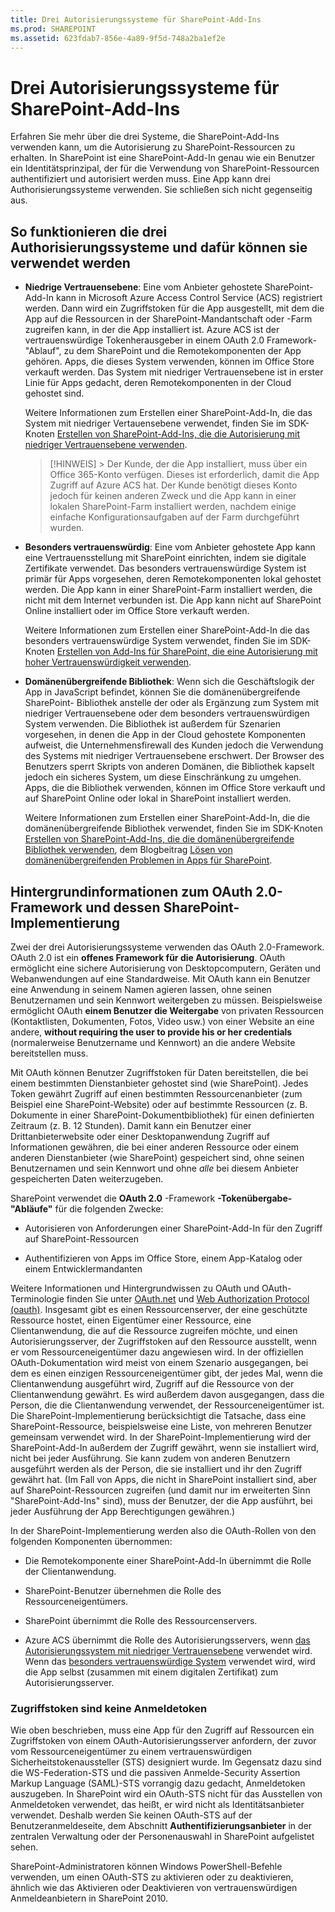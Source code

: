 ```yaml
---
title: Drei Autorisierungssysteme für SharePoint-Add-Ins
ms.prod: SHAREPOINT
ms.assetid: 623fdab7-856e-4a89-9f5d-748a2ba1ef2e
---
```



# Drei Autorisierungssysteme für SharePoint-Add-Ins
Erfahren Sie mehr über die drei Systeme, die SharePoint-Add-Ins verwenden kann, um die Autorisierung zu SharePoint-Ressourcen zu erhalten.
In SharePoint ist eine SharePoint-Add-In genau wie ein Benutzer ein Identitätsprinzipal, der für die Verwendung von SharePoint-Ressourcen authentifiziert und autorisiert werden muss. Eine App kann drei Authorisierungssysteme verwenden. Sie schließen sich nicht gegenseitig aus.
  
    
    


## So funktionieren die drei Authorisierungssysteme und dafür können sie verwendet werden
<a name="UnderstandThreeSystems"> </a>


  
    
    

- **Niedrige Vertrauensebene**: Eine vom Anbieter gehostete SharePoint-Add-In kann in Microsoft Azure Access Control Service (ACS) registriert werden. Dann wird ein Zugriffstoken für die App ausgestellt, mit dem die App auf die Ressourcen in der SharePoint-Mandantschaft oder -Farm zugreifen kann, in der die App installiert ist. Azure ACS ist der vertrauenswürdige Tokenherausgeber in einem OAuth 2.0 Framework-"Ablauf", zu dem SharePoint und die Remotekomponenten der App gehören. Apps, die dieses System verwenden, können im Office Store verkauft werden. Das System mit niedriger Vertrauensebene ist in erster Linie für Apps gedacht, deren Remotekomponenten in der Cloud gehostet sind.
    
    Weitere Informationen zum Erstellen einer SharePoint-Add-In, die das System mit niedriger Vertauensebene verwendet, finden Sie im SDK-Knoten  [Erstellen von SharePoint-Add-Ins, die die Autorisierung mit niedriger Vertrauensebene verwenden](creating-sharepoint-add-ins-that-use-low-trust-authorization.md).
    
    > [!HINWEIS]
      > Der Kunde, der die App installiert, muss über ein Office 365-Konto verfügen. Dieses ist erforderlich, damit die App Zugriff auf Azure ACS hat. Der Kunde benötigt dieses Konto jedoch für keinen anderen Zweck und die App kann in einer lokalen SharePoint-Farm installiert werden, nachdem einige einfache Konfigurationsaufgaben auf der Farm durchgeführt wurden. 
- **Besonders vertrauenswürdig**: Eine vom Anbieter gehostete App kann eine Vertrauensstellung mit SharePoint einrichten, indem sie digitale Zertifikate verwendet. Das besonders vertrauenswürdige System ist primär für Apps vorgesehen, deren Remotekomponenten lokal gehostet werden. Die App kann in einer SharePoint-Farm installiert werden, die nicht mit dem Internet verbunden ist. Die App kann nicht auf SharePoint Online installiert oder im Office Store verkauft werden.
    
    Weitere Informationen zum Erstellen einer SharePoint-Add-In die das besonders vertrauenswürdige System verwendet, finden Sie im SDK-Knoten  [Erstellen von Add-Ins für SharePoint, die eine Autorisierung mit hoher Vertrauenswürdigkeit verwenden](creating-sharepoint-add-ins-that-use-high-trust-authorization.md).
    
  
- **Domänenübergreifende Bibliothek**: Wenn sich die Geschäftslogik der App in JavaScript befindet, können Sie die domänenübergreifende SharePoint- Bibliothek anstelle der oder als Ergänzung zum System mit niedriger Vertrauensebene oder dem besonders vertrauenswürdigen System verwenden. Die Bibliothek ist außerdem für Szenarien vorgesehen, in denen die App in der Cloud gehostete Komponenten aufweist, die Unternehmensfirewall des Kunden jedoch die Verwendung des Systems mit niedriger Vertrauensebene erschwert. Der Browser des Benutzers sperrt Skripts von anderen Domänen, die Bibliothek kapselt jedoch ein sicheres System, um diese Einschränkung zu umgehen. Apps, die die Bibliothek verwenden, können im Office Store verkauft und auf SharePoint Online oder lokal in SharePoint installiert werden.
    
    Weitere Informationen zum Erstellen einer SharePoint-Add-In, die die domänenübergreifende Bibliothek verwendet, finden Sie im SDK-Knoten  [Erstellen von SharePoint-Add-Ins, die die domänenübergreifende Bibliothek verwenden](creating-sharepoint-add-ins-that-use-the-cross-domain-library.md), dem Blogbeitrag  [Lösen von domänenübergreifenden Problemen in Apps für SharePoint](http://blogs.msdn.com/b/officeapps/archive/2012/11/29/solving-cross-domain-problems-in-apps-for-sharepoint.aspx).
    
  

## Hintergrundinformationen zum OAuth 2.0-Framework und dessen SharePoint-Implementierung
<a name="UnderstandThreeSystems"> </a>

Zwei der drei Autorisierungssysteme verwenden das OAuth 2.0-Framework. OAuth 2.0 ist ein **offenes Framework für die Autorisierung**. OAuth ermöglicht eine sichere Autorisierung von Desktopcomputern, Geräten und Webanwendungen auf eine Standardweise. Mit OAuth kann ein Benutzer eine Anwendung in seinem Namen agieren lassen, ohne seinen Benutzernamen und sein Kennwort weitergeben zu müssen. Beispielsweise ermöglicht OAuth **einem Benutzer die Weitergabe** von privaten Ressourcen (Kontaktlisten, Dokumenten, Fotos, Video usw.) von einer Website an eine andere, **without requiring the user to provide his or her credentials** (normalerweise Benutzername und Kennwort) an die andere Website bereitstellen muss.
  
    
    
Mit OAuth können Benutzer Zugriffstoken für Daten bereitstellen, die bei einem bestimmten Dienstanbieter gehostet sind (wie SharePoint). Jedes Token gewährt Zugriff auf einen bestimmten Ressourcenanbieter (zum Beispiel eine SharePoint-Website) oder auf bestimmte Ressourcen (z. B. Dokumente in einer SharePoint-Dokumentbibliothek) für einen definierten Zeitraum (z. B. 12 Stunden). Damit kann ein Benutzer einer Drittanbieterwebsite oder einer Desktopanwendung Zugriff auf Informationen gewähren, die bei einer anderen Ressource oder einem anderen Dienstanbieter (wie SharePoint) gespeichert sind, ohne seinen Benutzernamen und sein Kennwort und ohne  *alle*  bei diesem Anbieter gespeicherten Daten weiterzugeben.
  
    
    
SharePoint verwendet die **OAuth 2.0** -Framework **-Tokenübergabe-"Abläufe"** für die folgenden Zwecke:
  
    
    

- Autorisieren von Anforderungen einer SharePoint-Add-In für den Zugriff auf SharePoint-Ressourcen
    
  
- Authentifizieren von Apps im Office Store, einem App-Katalog oder einem Entwicklermandanten
    
  
Weitere Informationen und Hintergrundwissen zu OAuth und OAuth-Terminologie finden Sie unter  [OAuth.net](http://oauth.net/) und [Web Authorization Protocol (oauth)](http://datatracker.ietf.org/doc/active/). Insgesamt gibt es einen Ressourcenserver, der eine geschützte Ressource hostet, einen Eigentümer einer Ressource, eine Clientanwendung, die auf die Ressource zugreifen möchte, und einen Autorisierungsserver, der Zugriffstoken auf den Ressource ausstellt, wenn er vom Ressourceneigentümer dazu angewiesen wird. In der offiziellen OAuth-Dokumentation wird meist von einem Szenario ausgegangen, bei dem es einen einzigen Ressourceneigentümer gibt, der jedes Mal, wenn die Clientanwendung ausgeführt wird, Zugriff auf die Ressource von der Clientanwendung gewährt. Es wird außerdem davon ausgegangen, dass die Person, die die Clientanwendung verwendet, der Ressourceneigentümer ist. Die SharePoint-Implementierung berücksichtigt die Tatsache, dass eine SharePoint-Ressource, beispielsweise eine Liste, von mehreren Benutzer gemeinsam verwendet wird. In der SharePoint-Implementierung wird der SharePoint-Add-In außerdem der Zugriff gewährt, wenn sie installiert wird, nicht bei jeder Ausführung. Sie kann zudem von anderen Benutzern ausgeführt werden als der Person, die sie installiert und ihr den Zugriff gewährt hat. (Im Fall von Apps, die nicht in SharePoint installiert sind, aber auf SharePoint-Ressourcen zugreifen (und damit nur im erweiterten Sinn "SharePoint-Add-Ins" sind), muss der Benutzer, der die App ausführt, bei jeder Ausführung der App Berechtigungen gewähren.)
  
    
    
In der SharePoint-Implementierung werden also die OAuth-Rollen von den folgenden Komponenten übernommen:
  
    
    

- Die Remotekomponente einer SharePoint-Add-In übernimmt die Rolle der Clientanwendung.
    
  
- SharePoint-Benutzer übernehmen die Rolle des Ressourceneigentümers.
    
  
- SharePoint übernimmt die Rolle des Ressourcenservers.
    
  
- Azure ACS übernimmt die Rolle des Autorisierungsservers, wenn  [das Autorisierungssystem mit niedriger Vertrauensebene](creating-sharepoint-add-ins-that-use-low-trust-authorization.md) verwendet wird. Wenn das [besonders vertrauenswürdige System](creating-sharepoint-add-ins-that-use-high-trust-authorization.md) verwendet wird, wird die App selbst (zusammen mit einem digitalen Zertifikat) zum Autorisierungsserver.
    
  

### Zugriffstoken sind keine Anmeldetoken
<a name="FileName_uniquekeyword3"> </a>

Wie oben beschrieben, muss eine App für den Zugriff auf Ressourcen ein Zugriffstoken von einem OAuth-Autorisierungsserver anfordern, der zuvor vom Ressourceneigentümer zu einem vertrauenswürdigen Sicherheitstokenaussteller (STS) designiert wurde. Im Gegensatz dazu sind die WS-Federation-STS und die passiven Anmelde-Security Assertion Markup Language (SAML)-STS vorrangig dazu gedacht, Anmeldetoken auszugeben. In SharePoint wird ein OAuth-STS nicht für das Ausstellen von Anmeldetoken verwendet, das heißt, er wird nicht als Identitätsanbieter verwendet. Deshalb werden Sie keinen OAuth-STS auf der Benutzeranmeldeseite, dem Abschnitt **Authentifizierungsanbieter** in der zentralen Verwaltung oder der Personenauswahl in SharePoint aufgelistet sehen.
  
    
    
SharePoint-Administratoren können Windows PowerShell-Befehle verwenden, um einen OAuth-STS zu aktivieren oder zu deaktivieren, ähnlich wie das Aktivieren oder Deaktivieren von vertrauenswürdigen Anmeldeanbietern in SharePoint 2010. 
  
    
    


